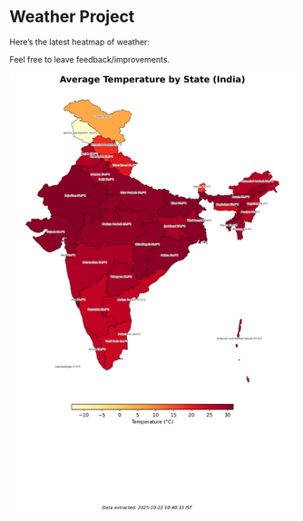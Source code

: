 # Weather Project

Here’s the latest heatmap of weather:

Feel free to leave feedback/improvements.

![India Heatmap](docs/assets/india_heatmap.png?v=F8674B)
